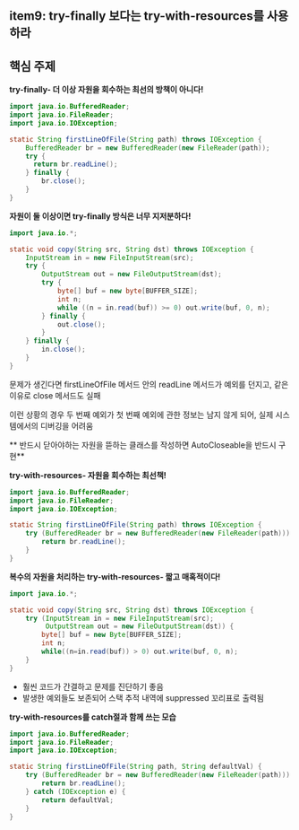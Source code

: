 ## **item9: try-finally 보다는 try-with-resources를 사용하라**

## **핵심 주제**

**try-finally- 더 이상 자원을 회수하는 최선의 방책이 아니다!**

```java
import java.io.BufferedReader;
import java.io.FileReader;
import java.io.IOException;

static String firstLineOfFile(String path) throws IOException {
    BufferedReader br = new BufferedReader(new FileReader(path));
    try {
      return br.readLine();  
    } finally {
        br.close();
    }
}
```

**자원이 둘 이상이면 try-finally 방식은 너무 지저분하다!**

```java
import java.io.*;

static void copy(String src, String dst) throws IOException {
    InputStream in = new FileInputStream(src);
    try {
        OutputStream out = new FileOutputStream(dst);
        try {
            byte[] buf = new byte[BUFFER_SIZE];
            int n;
            while ((n = in.read(buf)) >= 0) out.write(buf, 0, n);
        } finally {
            out.close();
        }
    } finally {
        in.close();
    }
}
```
문제가 생긴다면 firstLineOfFile 메서드 안의 readLine 메서드가 예외를 던지고, 같은 이유로 close 메서드도 실패

이런 상황의 경우 두 번째 예외가 첫 번째 예외에 관한 정보는 남지 않게 되어, 실제 시스템에서의 디버깅을 어려움

** 반드시 닫아야하는 자원을 뜯하는 클래스를 작성하면 AutoCloseable을 반드시 구현**


**try-with-resources- 자원을 회수하는 최선책!**

```java
import java.io.BufferedReader;
import java.io.FileReader;
import java.io.IOException;

static String firstLineOfFile(String path) throws IOException {
    try (BufferedReader br = new BufferedReader(new FileReader(path))) {
        return br.readLine();
    }
}
```

**복수의 자원을 처리하는 try-with-resources- 짧고 매혹적이다!**

```java
import java.io.*;

static void copy(String src, String dst) throws IOException {
    try (InputStream in = new FileInputStream(src);
         OutputStream out = new FileOutputStream(dst)) {
        byte[] buf = new Byte[BUFFER_SIZE];
        int n;
        while((n=in.read(buf)) > 0) out.write(buf, 0, n);
    }
}
```

- 훨씬 코드가 간결하고 문제를 진단하기 좋음
- 발생한 예외들도 보존되어 스택 추적 내역에 suppressed 꼬리표로 출력됨

**try-with-resources를 catch절과 함께 쓰는 모습**
```java
import java.io.BufferedReader;
import java.io.FileReader;
import java.io.IOException;

static String firstLineOfFile(String path, String defaultVal) {
    try (BufferedReader br = new BufferedReader(new FileReader(path))) {
        return br.readLine();
    } catch (IOException e) {
        return defaultVal;
    }
}
```